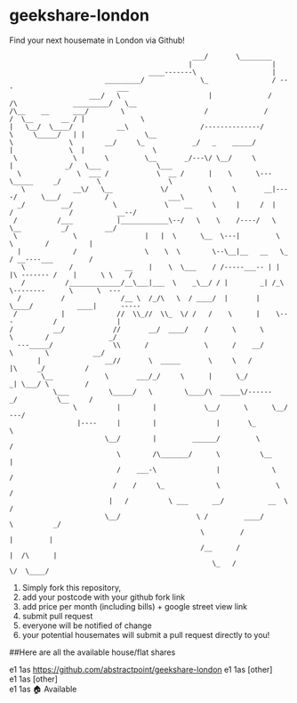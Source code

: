 # geekshare-london
Find your next housemate in London via Github!

                                                  ___/       \________                                                
                                                 |                    |                                               
                                       ____-------\                   |                                               
                            _________/              \_                / ---                          ___              
                        ___/   \                      |              /     /\              _________/   \__           
    /\__    __      ___/        \                    /              /     /  \__       __ / |              \          
    |   \__/  \____/           __\                  /--------------/      \     \_____/   | |               \__       
    \              \        __/     \_            _/   _    _____/         |              \  |                 \      
     \              \       \         \__       _/---\/ \__/     \         |             _/   \___              \___  
      \              \  ___ /            \  __ /      |    \      \---      \_____     _/         \                 \ 
       \            __\/   \__            \/          \     \       __|----/      \___/           /               ___\
      _/         __/          \            \    __     \     |     /  |           /              /           __--/    
     /          /___           |____________\--/   \    \    /----/   \           \__          _/         __/         
     \              \                 |   |  \      \__  \---|         \             \        /          |            
      |             /                 \    \  \        \--\__|__   __   \_          / __----___         /             
       \           /             __    |    \  \___    / /-----___-- | | |\ ------- /    |      \ \    /              
       /          /_____________/__\___|___  \    _\__/ / |        _| /_\ \--------      \      \  ---                
      /          /              /__ \  /_/\   \  / ____/  |       |  \____/           ____|      -----                
     /           |             //  \\_//  \\_  \/ /   /    \      |    \---          /               |                
    /          __/            //       __/  ____/    /      \      \       \        /               _/                
      ---_____/               \\      /              \      /    __/        \        \           __/                  
           |                __//       \  _____       \     \   /            |\     _/          /                     
            \__             \       ___/_/     \      |      \_/            _| \___/ \         /                      
               \___          \_____/   \        \____/\  _____\/------    _/          \__     /                       
                    \          |        |            \__/      \      \__/                ---/                        
                     |----     |        |               |       \_                            \                       
                            \__/        |         ______/         \                           /                       
                               \        /\_______/      \          \__                        |                       
                               /    ___-\               |             \                       /                       
                              /    /     \_             \              \                     /                        
                             |   /          \ ___      __/           __  \                /                           
                            \__/                   \ /         ____/       \          _/                              
                                                    \         /            |         |                                
                                                    /__      /             |  /\      |                               
                                                       \_   /               \/  \____/                                


1. Simply fork this repository, 
2. add your postcode with your github fork link 
3. add price per month (including bills) + google street view link
4. submit pull request
5. everyone will be notified of change
6. your potential housemates will submit a pull request directly to you!
 
##Here are all the available house/flat shares

e1 1as https://github.com/abstractpoint/geekshare-london
e1 1as [other]  
e1 1as [other]  
e1 1as :house: Available


